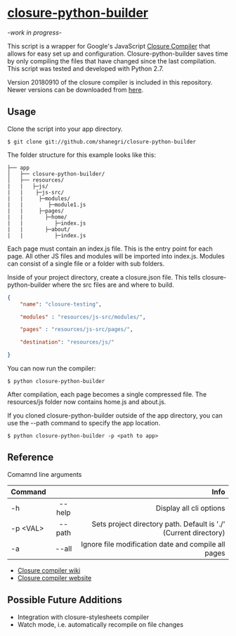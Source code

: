 # [closure-python-builder](https://github.com/shanegri/closure-python-builder)

*-work in progress-*


This script is a wrapper for Google's JavaScript [Closure Compiler](https://github.com/google/closure-compiler) that allows for easy set up and configuration. Closure-python-builder saves time by only compiling the files that have changed since the last compilation. This script was tested and developed with Python 2.7.

Version 20180910 of the closure compiler is included in this repository. Newer versions can be downloaded from [here](https://github.com/google/closure-compiler/wiki/Binary-Downloads).


## Usage

Clone the script into your app directory.

```shell
$ git clone git://github.com/shanegri/closure-python-builder
```

The folder structure for this example looks like this:
```
├── app
│   ├── closure-python-builder/
│   ├── resources/
|   |   ├─js/
|   |    ├─js-src/
|   |     ├─modules/
|   |        ├─module1.js
|   |     ├─pages/
|   |       ├─home/
|   |          ├─index.js
|   |       ├─about/
|   |          ├─index.js
```

Each page must contain an index.js file. This is the entry point for each page. All other JS files and modules will be imported into index.js. Modules can consist of a single file or a folder with sub folders.

Inside of your project directory, create a closure.json file. This tells closure-python-builder where the src files are and where to build.

```JSON
{
    "name": "closure-testing",

    "modules" : "resources/js-src/modules/",

    "pages" : "resources/js-src/pages/",

    "destination": "resources/js/"

}
```

You can now run the compiler:

```SHELL
$ python closure-python-builder 
```

After compilation, each page becomes a single compressed file. The resources/js folder now contains home.js and about.js.

If you cloned closure-python-builder outside of the app directory, you can use the --path command to specify the app location.

```SHELL
$ python closure-python-builder -p <path to app>
```

## Reference

Comamnd line arguments

| Command       |   | Info  |
| ------------- |:----------:| -----:|
| -h            | --help     | Display all cli options |
| -p   \<VAL>   | --path     | Sets project directory path. Default is './' (Current directory) |
| -a            | --all      | Ignore file modification date and compile all pages |

- [Closure compiler wiki](https://github.com/google/closure-compiler/wiki)
- [Closure compiler website](https://developers.google.com/closure/compiler/)

## Possible Future Additions

- Integration with closure-stylesheets compiler 
- Watch mode, i.e. automatically recompile on file changes